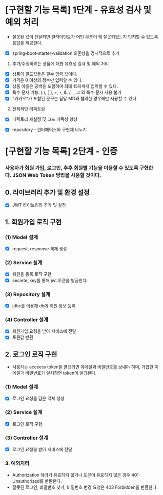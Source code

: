 # [구현할 기능 목록] 1단계 - 유효성 검사 및 예외 처리
- 잘못된 값이 전달되면 클라이언트가 어떤 부분이 왜 잘못되었는지 인지할 수 있도록 응답을 제공한다.

- [x] spring-boot-starter-validation 의존성을 명시적으로 추가
1. 추가/수정하려는 상품에 대한 유효성 검사 및 예외 처리
- [x] 상품의 필드값들은 필수 입력 값이다.
- [x] 가격은 0 이상의 정수만 입력할 수 있다.
- [x] 상품 이름은 공백을 포함하여 최대 15자까지 입력할 수 있다.
- [x] 특수 문자 가능: ( ), [ ], +, -, &, /, _ 그 외 특수 문자 사용 불가
- [x] "카카오"가 포함된 문구는 담당 MD와 협의한 경우에만 사용할 수 있다.
2. 전체적인 리팩토링
- [x] 디렉토리 재설정 및 코드 가독성 향상
- [x] repository - 인터페이스와 구현체 나누기


# [구현할 기능 목록] 2단계 - 인증 
### 사용자가 회원 가입, 로그인, 추후 회원별 기능을 이용할 수 있도록 구현한다. JSON Web Token 방법을 사용할 것이다.
## 0. 라이브러리 추가 및 환경 설정
- [x] JWT 라이브러리 추가 및 설정
## 1. 회원가입 로직 구현
### (1) Model 설계 
- [x] request, response 객체 생성
### (2) Service 설계
- [x] 회원을 등록 로직 구현  
- [x] secrete_key를 통해 jwt 토큰을 발급한다.
### (3) Repository 설계
- [x] jdbc를 이용해 db에 회원 정보 등록
### (4) Controller 설계
- [x] 회원가입 요청을 받아 서비스에 전달
- [x] 토큰값 반환
## 2. 로그인 로직 구현
- 사용자는 acceess token을 받으려면 이메일과 비밀번호를 보내야 하며, 가입한 이메일과 비밀번호가 일치하면 token이 발급된다.
### (1) Model 설계
- [x] 로그인 요청을 담은 객체 생성
### (2) Service 설계
- [x] 로그인 로직 구현
### (3) Controller 설계
- [x] 로그인 요청을 받아 서비스에 전달


### 3. 예외처리
- Authorization 헤더가 유효하지 않거나 토큰이 유효하지 않은 경우 401 Unauthorized를 반환한다.
- 잘못된 로그인, 비밀번호 찾기, 비밀번호 변경 요청은 403 Forbidden을 반환한다.
